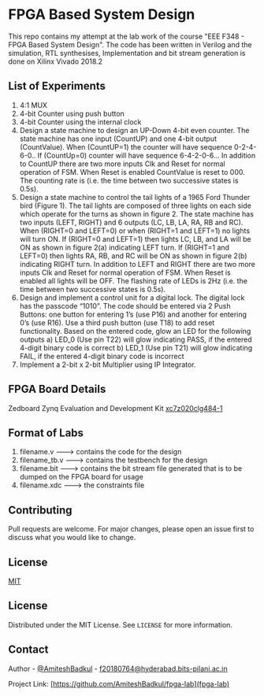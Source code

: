# FPGA Based System Design
This repo contains my attempt at the lab work of the course "EEE F348 - FPGA Based System Design". The code has been written in Verilog and the simulation, RTL synthesises, Implementation and bit stream generation is done on Xilinx Vivado 2018.2

## List of Experiments
1. 4:1 MUX 
2. 4-bit Counter using push button
3. 4-bit Counter using the internal clock 
4. Design a state machine to design an UP-Down 4-bit even counter. The state machine has one input (CountUP) and one 4-bit output (CountValue). When (CountUP=1)
the counter will have sequence 0-2-4-6-0.. If (CountUp=0) counter will have sequence 6-4-2-0-6... In addition to CountUP there are two more inputs Clk and Reset for normal operation of FSM. When Reset is enabled CountValue is reset to 000. The counting rate is (i.e. the time between two successive states is 0.5s).
5. Design a state machine to control the tail lights of a 1965 Ford Thunder bird (Figure 1). The tail lights are composed of three lights on each side which operate for the turns as shown in figure 2. The state machine has two inputs (LEFT, RIGHT) and 6 outputs (LC, LB, LA, RA, RB and RC). When (RIGHT=0 and LEFT=0) or when (RIGHT=1 and LEFT=1) no lights will turn ON. If (RIGHT=0 and LEFT=1) then lights LC, LB, and LA will be ON as shown in figure 2(a) indicating LEFT turn. If (RIGHT=1 and LEFT=0) then lights RA, RB, and RC will be ON as shown in figure 2(b) indicating RIGHT turn. In addition to LEFT and RIGHT there are two more inputs Clk and Reset for normal operation of FSM. When Reset is enabled all lights will be OFF. The flashing rate of LEDs is 2Hz (i.e. the time between two successive states is 0.5s). 
6. Design and implement a control unit for a digital lock. The digital lock has the passcode “1010”. The code should be entered via 2 Push Buttons: one button for entering 1’s (use P16) and another for entering 0’s (use R16). Use a third push button (use T18) to add reset functionality. Based on the entered code, glow an LED for the following outputs
a)	LED_0 (Use pin T22) will glow indicating PASS, if the entered 4-digit binary code is correct
b)	LED_1 (Use pin T21) will glow indicating FAIL, if the entered 4-digit binary code is incorrect
7. Implement a 2-bit x 2-bit Multiplier using IP Integrator.

## FPGA Board Details
Zedboard Zynq Evaluation and Development Kit [xc7z020clg484-1](https://www.xilinx.com/products/boards-and-kits/1-8dyf-11.html)


## Format of Labs
1. filename.v    ---> contains the code for the design
2. filename_tb.v ---> contains the testbench for the design 
3. filename.bit  ---> contains the bit stream file generated that is to be dumped on the FPGA board for usage
4. filename.xdc  ---> the constraints file

## Contributing
Pull requests are welcome. For major changes, please open an issue first to discuss what you would like to change.


## License
[MIT](https://github.com/AmiteshBadkul/fpga-lab/blob/master/LICENSE)

<!-- LICENSE -->
## License

Distributed under the MIT License. See `LICENSE` for more information.

<!-- CONTACT -->
## Contact

Author - [@AmiteshBadkul](https://github.com/AmiteshBadkul) - f20180764@hyderabad.bits-pilani.ac.in

Project Link: [https://github.com/AmiteshBadkul/fpga-lab](fpga-lab)

